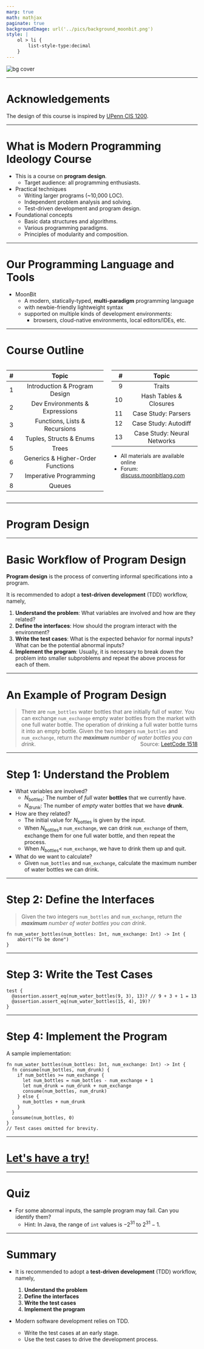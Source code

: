 ```yaml
---
marp: true
math: mathjax
paginate: true
backgroundImage: url('../pics/background_moonbit.png')
style: |
    ol > li {
        list-style-type:decimal
    }
---
```


![bg cover](../pics/course1_front.png)

---

# Acknowledgements

The design of this course is inspired by [UPenn CIS 1200](https://www.seas.upenn.edu/~cis120/current/).

---

# What is **Modern Programming Ideology** Course

- This is a course on **program design**.
    - Target audience: all programming enthusiasts.
- Practical techniques
    - Writing larger programs (~10,000 LOC).
    - Independent problem analysis and solving.
    - Test-driven development and program design.
- Foundational concepts
    - Basic data structures and algorithms.
    - Various programming paradigms.
    - Principles of modularity and composition.

---

# Our Programming Language and Tools

- MoonBit
    - A modern, statically-typed, **multi-paradigm** programming language
    - with newbie-friendly lightweight syntax
    - supported on multiple kinds of development environments:
        - browsers, cloud-native environments, local editors/IDEs, etc.

---

<style scoped>
    .columns { columns: 2; }
</style>

# Course Outline

<div class="columns">
<div>

| # | Topic |
|-:|:-:|
| 1 | Introduction & Program Design |
| 2 | Dev Environments & Expressions |
| 3 | Functions, Lists & Recursions |
| 4 | Tuples, Structs & Enums |
| 5 | Trees |
| 6 | Generics & Higher-Order Functions |
| 7 | Imperative Programming |
| 8 | Queues |

</div>
<div>

| # | Topic |
|-:|:-:|
| 9 | Traits |
| 10 | Hash Tables & Closures |
| 11 | Case Study: Parsers |
| 12 | Case Study: Autodiff |
| 13 | Case Study: Neural Networks |

- All materials are available online
- Forum: [discuss.moonbitlang.com](https://discuss.moonbitlang.com/)

</div>
</div>

---

# Program Design

---

# Basic Workflow of Program Design

**Program design** is the process of converting informal specifications into a program.

It is recommended to adopt a **test-driven development** (TDD) workflow, namely,

1. **Understand the problem**: What variables are involved and how are they related?
2. **Define the interfaces**: How should the program interact with the environment?
3. **Write the test cases**: What is the expected behavior for normal inputs? What can be the potential abnormal inputs?
4. **Implement the program**: Usually, it is necessary to break down the problem into smaller subproblems and repeat the above process for each of them.

---

# An Example of Program Design

> There are `num_bottles` water bottles that are initially full of water. You can exchange `num_exchange` empty water bottles from the market with one full water bottle.
> The operation of drinking a full water bottle turns it into an empty bottle.
> Given the two integers `num_bottles` and `num_exchange`, return _the **maximum** number of water bottles you can drink_.
> <span style="float:right;">Source: [LeetCode 1518](https://leetcode.com/problems/water-bottles/description/)</span>

---

# Step 1: Understand the Problem

- What variables are involved?
    - $N_\mathrm{bottles}$: The number of _full_ water **bottles** that we currently have.
    - $N_\mathrm{drunk}$: The number of _empty_ water bottles that we have **drunk**.
- How are they related?
    - The initial value for $N_\mathrm{bottles}$ is given by the input.
    - When $N_\mathrm{bottles} \ge$ `num_exchange`, we can drink `num_exchange` of them, exchange them for one full water bottle, and then repeat the process.
    - When $N_\mathrm{bottles} <$ `num_exchange`, we have to drink them up and quit.
- What do we want to calculate?
    - Given `num_bottles` and `num_exchange`, calculate the maximum number of water bottles we can drink.

---

# Step 2: Define the Interfaces

> Given the two integers `num_bottles` and `num_exchange`, return _the **maximum** number of water bottles you can drink_.

```moonbit
fn num_water_bottles(num_bottles: Int, num_exchange: Int) -> Int {
    abort("To be done")
}
```

---

# Step 3: Write the Test Cases

```moonbit
test {
  @assertion.assert_eq(num_water_bottles(9, 3), 13)? // 9 + 3 + 1 = 13
  @assertion.assert_eq(num_water_bottles(15, 4), 19)?
}
```

---

# Step 4: Implement the Program

A sample implementation:

```moonbit
fn num_water_bottles(num_bottles: Int, num_exchange: Int) -> Int {
  fn consume(num_bottles, num_drunk) {
    if num_bottles >= num_exchange {
      let num_bottles = num_bottles - num_exchange + 1
      let num_drunk = num_drunk + num_exchange
      consume(num_bottles, num_drunk)
    } else {
      num_bottles + num_drunk
    }
  }
  consume(num_bottles, 0)
}
// Test cases omitted for brevity.
```

---

# [Let's have a try!](https://try.moonbitlang.cn/#bc2238e7)

---

# Quiz

- For some abnormal inputs, the sample program may fail. Can you identify them?
    - Hint: In Java, the range of `int` values is $-2^{31}$ to $2^{31} - 1$.

---

# Summary

- It is recommended to adopt a **test-driven development** (TDD) workflow, namely,

    1. **Understand the problem**
    2. **Define the interfaces**
    3. **Write the test cases**
    4. **Implement the program**

- Modern software development relies on TDD.
    - Write the test cases at an early stage.
    - Use the test cases to drive the development process.